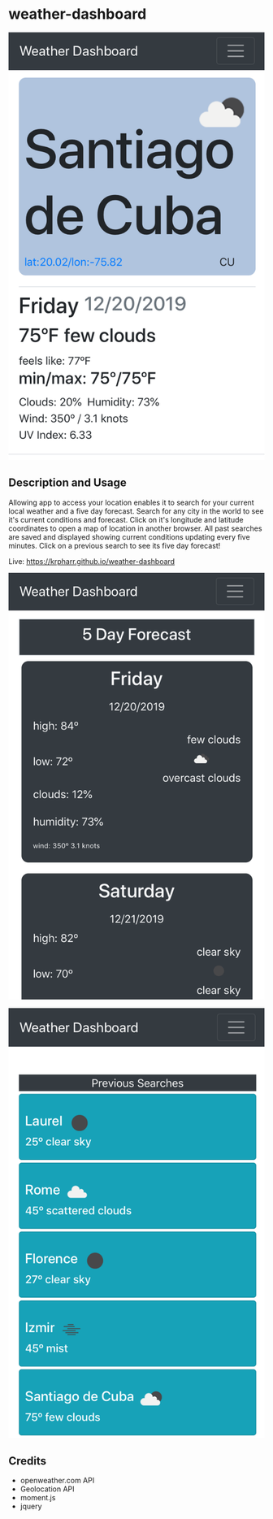 # weather-dashboard

![weather-dashboard](assets/images/IMG_3839.PNG)

## Description and Usage

Allowing app to access your location enables it to search for your current local weather and a five day forecast.  Search for any city in the world to see it's current conditions and forecast. Click on it's longitude and latitude coordinates to open a map of location in another browser. All past searches are saved and displayed showing current conditions updating every five minutes.  Click on a previous search to see its five day forecast!

Live: https://krpharr.github.io/weather-dashboard

![five day forecast](assets/images/IMG_3840.PNG)

![previous searches](assets/images/IMG_3841.PNG)

## Credits

<ul>
<li>openweather.com API</li>
<li>Geolocation API</li>
<li>moment.js</li>
<li>jquery</li>
</ul>
